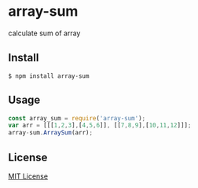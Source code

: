 # array-sum

calculate sum of array

## Install

```
$ npm install array-sum
```


## Usage

```js
const array_sum = require('array-sum');
var arr = [[[1,2,3],[4,5,6]], [[7,8,9],[10,11,12]]];
array-sum.ArraySum(arr);
```

## License

[MIT License](http://www.opensource.org/licenses/mit-license.php)
